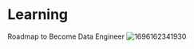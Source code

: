 # Learning

Roadmap to Become Data Engineer 
![1696162341930](https://github.com/abdzrahim/Learning/assets/30713442/6d3a9f60-e12f-4a3e-9f41-d9f9cba5c7e8)
